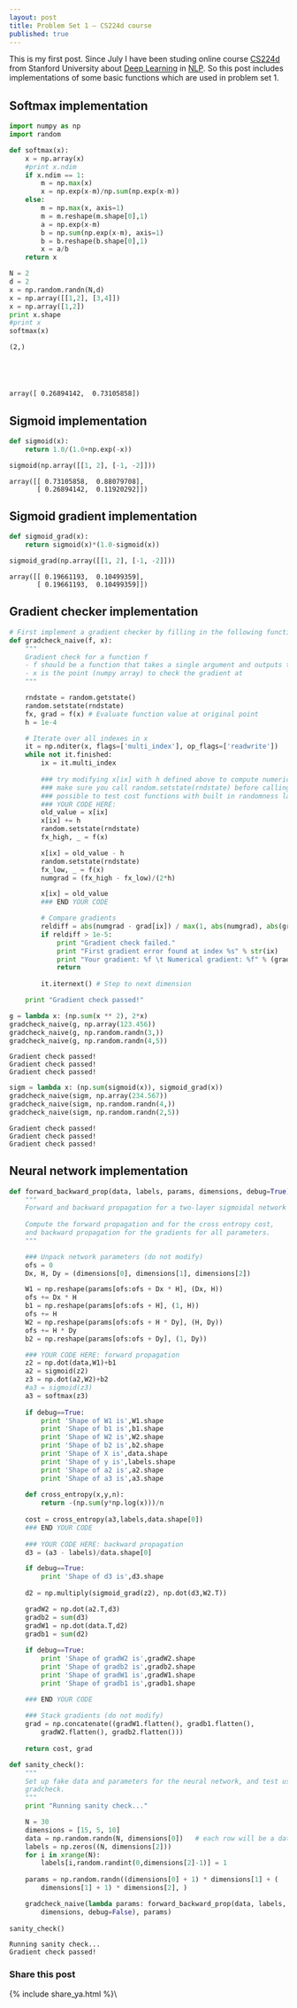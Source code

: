 ```yaml
---
layout: post
title: Problem Set 1 – CS224d course
published: true
---
```

This is my first post. Since July I have been studing online course [CS224d](http://cs224d.stanford.edu) from Stanford University about [Deep Learning](https://en.wikipedia.org/wiki/Deep_learning) in [NLP](https://en.wikipedia.org/wiki/Natural_language_processing). So this post includes implementations of some basic functions which are used in problem set 1.

## Softmax implementation


```python
import numpy as np
import random
```


```python
def softmax(x):
    x = np.array(x)
    #print x.ndim
    if x.ndim == 1:
        m = np.max(x)
        x = np.exp(x-m)/np.sum(np.exp(x-m))
    else:
        m = np.max(x, axis=1)
        m = m.reshape(m.shape[0],1)
        a = np.exp(x-m)
        b = np.sum(np.exp(x-m), axis=1)
        b = b.reshape(b.shape[0],1)
        x = a/b
    return x
```


```python
N = 2
d = 2
x = np.random.randn(N,d)
x = np.array([[1,2], [3,4]])
x = np.array([1,2])
print x.shape
#print x
softmax(x)
```

    (2,)





    array([ 0.26894142,  0.73105858])



## Sigmoid implementation


```python
def sigmoid(x):
    return 1.0/(1.0+np.exp(-x))
```


```python
sigmoid(np.array([[1, 2], [-1, -2]]))
```




    array([[ 0.73105858,  0.88079708],
           [ 0.26894142,  0.11920292]])



## Sigmoid gradient implementation


```python
def sigmoid_grad(x):
    return sigmoid(x)*(1.0-sigmoid(x))
```


```python
sigmoid_grad(np.array([[1, 2], [-1, -2]]))
```




    array([[ 0.19661193,  0.10499359],
           [ 0.19661193,  0.10499359]])



## Gradient checker implementation


```python
# First implement a gradient checker by filling in the following functions
def gradcheck_naive(f, x):
    """ 
    Gradient check for a function f 
    - f should be a function that takes a single argument and outputs the cost and its gradients
    - x is the point (numpy array) to check the gradient at
    """ 

    rndstate = random.getstate()
    random.setstate(rndstate)  
    fx, grad = f(x) # Evaluate function value at original point
    h = 1e-4

    # Iterate over all indexes in x
    it = np.nditer(x, flags=['multi_index'], op_flags=['readwrite'])
    while not it.finished:
        ix = it.multi_index
        
        ### try modifying x[ix] with h defined above to compute numerical gradients
        ### make sure you call random.setstate(rndstate) before calling f(x) each time, this will make it 
        ### possible to test cost functions with built in randomness later
        ### YOUR CODE HERE:
        old_value = x[ix]
        x[ix] += h
        random.setstate(rndstate)
        fx_high, _ = f(x)

        x[ix] = old_value - h
        random.setstate(rndstate)
        fx_low, _ = f(x)
        numgrad = (fx_high - fx_low)/(2*h)

        x[ix] = old_value
        ### END YOUR CODE

        # Compare gradients
        reldiff = abs(numgrad - grad[ix]) / max(1, abs(numgrad), abs(grad[ix]))
        if reldiff > 1e-5:
            print "Gradient check failed."
            print "First gradient error found at index %s" % str(ix)
            print "Your gradient: %f \t Numerical gradient: %f" % (grad[ix], numgrad)
            return
    
        it.iternext() # Step to next dimension

    print "Gradient check passed!"
```


```python
g = lambda x: (np.sum(x ** 2), 2*x)
gradcheck_naive(g, np.array(123.456))
gradcheck_naive(g, np.random.randn(3,))
gradcheck_naive(g, np.random.randn(4,5))
```

    Gradient check passed!
    Gradient check passed!
    Gradient check passed!



```python
sigm = lambda x: (np.sum(sigmoid(x)), sigmoid_grad(x))
gradcheck_naive(sigm, np.array(234.567))
gradcheck_naive(sigm, np.random.randn(4,))
gradcheck_naive(sigm, np.random.randn(2,5))
```

    Gradient check passed!
    Gradient check passed!
    Gradient check passed!


## Neural network implementation


```python
def forward_backward_prop(data, labels, params, dimensions, debug=True):
    """ 
    Forward and backward propagation for a two-layer sigmoidal network 
    
    Compute the forward propagation and for the cross entropy cost,
    and backward propagation for the gradients for all parameters.
    """

    ### Unpack network parameters (do not modify)
    ofs = 0
    Dx, H, Dy = (dimensions[0], dimensions[1], dimensions[2])

    W1 = np.reshape(params[ofs:ofs + Dx * H], (Dx, H))
    ofs += Dx * H
    b1 = np.reshape(params[ofs:ofs + H], (1, H))
    ofs += H
    W2 = np.reshape(params[ofs:ofs + H * Dy], (H, Dy))
    ofs += H * Dy
    b2 = np.reshape(params[ofs:ofs + Dy], (1, Dy))

    ### YOUR CODE HERE: forward propagation
    z2 = np.dot(data,W1)+b1
    a2 = sigmoid(z2)
    z3 = np.dot(a2,W2)+b2
    #a3 = sigmoid(z3)
    a3 = softmax(z3)
    
    if debug==True:
        print 'Shape of W1 is',W1.shape
        print 'Shape of b1 is',b1.shape
        print 'Shape of W2 is',W2.shape
        print 'Shape of b2 is',b2.shape
        print 'Shape of X is',data.shape
        print 'Shape of y is',labels.shape
        print 'Shape of a2 is',a2.shape
        print 'Shape of a3 is',a3.shape
    
    def cross_entropy(x,y,n):
        return -(np.sum(y*np.log(x)))/n
    
    cost = cross_entropy(a3,labels,data.shape[0])
    ### END YOUR CODE
    
    ### YOUR CODE HERE: backward propagation
    d3 = (a3 - labels)/data.shape[0]

    if debug==True:
        print 'Shape of d3 is',d3.shape
    
    d2 = np.multiply(sigmoid_grad(z2), np.dot(d3,W2.T))

    gradW2 = np.dot(a2.T,d3)
    gradb2 = sum(d3)
    gradW1 = np.dot(data.T,d2)
    gradb1 = sum(d2)
    
    if debug==True:
        print 'Shape of gradW2 is',gradW2.shape
        print 'Shape of gradb2 is',gradb2.shape
        print 'Shape of gradW1 is',gradW1.shape
        print 'Shape of gradb1 is',gradb1.shape

    ### END YOUR CODE
    
    ### Stack gradients (do not modify)
    grad = np.concatenate((gradW1.flatten(), gradb1.flatten(), 
        gradW2.flatten(), gradb2.flatten()))
    
    return cost, grad

def sanity_check():
    """
    Set up fake data and parameters for the neural network, and test using 
    gradcheck.
    """
    print "Running sanity check..."

    N = 30
    dimensions = [15, 5, 10]
    data = np.random.randn(N, dimensions[0])   # each row will be a datum
    labels = np.zeros((N, dimensions[2]))
    for i in xrange(N):
        labels[i,random.randint(0,dimensions[2]-1)] = 1
    
    params = np.random.randn((dimensions[0] + 1) * dimensions[1] + (
        dimensions[1] + 1) * dimensions[2], )

    gradcheck_naive(lambda params: forward_backward_prop(data, labels, params,
        dimensions, debug=False), params)
    
sanity_check()    
```

    Running sanity check...
    Gradient check passed!

### Share this post 

{% include share_ya.html %}\\
